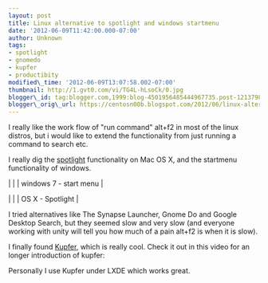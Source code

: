 ```yaml
---
layout: post
title: Linux alternative to spotlight and windows startmenu
date: '2012-06-09T11:42:00.000-07:00'
author: Unknown
tags:
- spotlight
- gnomedo
- kupfer
- productibity
modified\_time: '2012-06-09T13:07:58.002-07:00'
thumbnail: http://1.gvt0.com/vi/TG4L-hLsoCk/0.jpg
blogger\_id: tag:blogger.com,1999:blog-4501956485444967735.post-121379847858209731
blogger\_orig\_url: https://centosn00b.blogspot.com/2012/06/linux-alternative-to-spotlight-and.html
---
```



I really like the work flow of "run command" alt+f2 in most of the linux distros, but i would like to extend the functionality from just running a command to search etc.



I really dig the [spotlight](http://en.wikipedia.org/wiki/Spotlight_%28software%29) functionality on Mac OS X, and the startmenu functionality of windows.






|  |
| windows 7 - start menu |







|  |
| OS X - Spotlight |








I tried alternatives like The Synapse Launcher, Gnome Do and Google Desktop Search, but they seemed slow and very slow (and everyone working with unity will tell you how much of a pain alt+f2 is when it is slow).



I finally found [Kupfer](http://kaizer.se/wiki/kupfer/), which is really cool. Check it out in this video for an longer introduction of kupfer:














Personally I use Kupfer under LXDE which works great.





